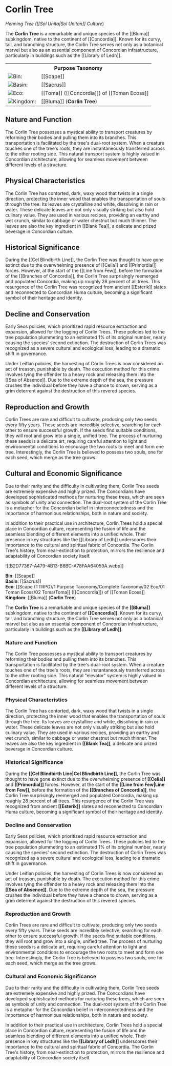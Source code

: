 <!-- wiki-header-section:start -->
# Corlin Tree
_Henning Tree ([[Sol Unita|Sol Unitan]] Culture_)

The **Corlin Tree** is a remarkable and unique species of the [[Bluma]] subkingdom, native to the continent of [[Concordia]]. Known for its curvy, tall, and branching structure, the Corlin Tree serves not only as a botanical marvel but also as an essential component of Concordian infrastructure, particularly in buildings such as the [[Library of Ledh]].
<!-- wiki-header-section:end -->

<!-- taxonomy-table-section:start -->
<div class="taxonomy-table">
  <table>
    <tr>
      <th colspan="3">Purpose Taxonomy</th>
    </tr>
    <tr>
      <td class="taxon-label"><img src="svg/bin.svg" class="taxon-icon">Bin:</td>
      <td class="taxon-content" colspan="2">[[Scape]]</td>
    </tr>
    <tr>
      <td class="taxon-label"><img src="svg/basin.svg" class="taxon-icon">Basin:</td>
      <td class="taxon-content" colspan="2">[[Sacrus]]</td>
    </tr>
    <tr>
      <td class="taxon-label"><img src="svg/eco.svg" class="taxon-icon">Eco:</td>
      <td class="taxon-content" colspan="2">[[Toma]] ([[Concordia]]) of [[Toman Ecoss]]</td>
    </tr>
    <tr>
      <td class="taxon-label"><img src="svg/kingdom.svg" class="taxon-icon">Kingdom:</td>
      <td class="taxon-content" colspan="2">[[Bluma]] (<strong>Corlin Tree</strong>)</td>
    </tr>
  </table>
</div>
<!-- taxonomy-table-section:end -->

## Nature and Function

The Corlin Tree possesses a mystical ability to transport creatures by reforming their bodies and pulling them into its branches. This transportation is facilitated by the tree's dual-root system. When a creature touches one of the tree's roots, they are instantaneously transferred across to the other rooting side. This natural transport system is highly valued in Concordian architecture, allowing for seamless movement between different levels of a structure.

## Physical Characteristics

The Corlin Tree has contorted, dark, waxy wood that twists in a single direction, protecting the inner wood that enables the transportation of souls through the tree. Its leaves are crystalline and white, dissolving in rain or water. These delicate leaves are not only visually striking but also hold culinary value. They are used in various recipes, providing an earthy and wet crunch, similar to cabbage or water chestnut but much thinner. The leaves are also the key ingredient in [[Blank Tea]], a delicate and prized beverage in Concordian culture.

## Historical Significance

During the [[Cel Blindbirth Line]], the Corlin Tree was thought to have gone extinct due to the overwhelming presence of [[Celia]] and [[Primordial]] forces. However, at the start of the [[Line from Few]], before the formation of the [[Branches of Concordia]], the Corlin Tree surprisingly reemerged and populated Concordia, making up roughly 28 percent of all trees. This resurgence of the Corlin Tree was recognized from ancient [[Esterik]] slates and reconnected to Concordian Huma culture, becoming a significant symbol of their heritage and identity.

## Decline and Conservation

Early Seos policies, which prioritized rapid resource extraction and expansion, allowed for the logging of Corlin Trees. These policies led to the tree population plummeting to an estimated 1% of its original number, nearly causing the species' second extinction. The destruction of Corlin Trees was recognized as a severe cultural and ecological loss, leading to a dramatic shift in governance.

Under Leiflan policies, the harvesting of Corlin Trees is now considered an act of treason, punishable by death. The execution method for this crime involves tying the offender to a heavy rock and releasing them into the [[Sea of Absence]]. Due to the extreme depth of the sea, the pressure crushes the individual before they have a chance to drown, serving as a grim deterrent against the destruction of this revered species.

## Reproduction and Growth

Corlin Trees are rare and difficult to cultivate, producing only two seeds every fifty years. These seeds are incredibly selective, searching for each other to ensure successful growth. If the seeds find suitable conditions, they will root and grow into a single, unified tree. The process of nurturing these seeds is a delicate art, requiring careful attention to light and environmental conditions to encourage the two roots to meet and form one tree. Interestingly, the Corlin Tree is believed to possess two souls, one for each seed, which merge as the tree grows.

## Cultural and Economic Significance

Due to their rarity and the difficulty in cultivating them, Corlin Tree seeds are extremely expensive and highly prized. The Concordians have developed sophisticated methods for nurturing these trees, which are seen as symbols of unity and connection. The dual-root system of the Corlin Tree is a metaphor for the Concordian belief in interconnectedness and the importance of harmonious relationships, both in nature and society.

In addition to their practical use in architecture, Corlin Trees hold a special place in Concordian culture, representing the fusion of life and the seamless blending of different elements into a unified whole. Their presence in key structures like the [[Library of Ledh]] underscores their importance to the cultural and spiritual fabric of Concordia. The Corlin Tree's history, from near-extinction to protection, mirrors the resilience and adaptability of Concordian society itself.

<!-- not-for-live-publishing:start -->
<!-- obsidian-pull:start -->
![[B2D77367-A479-4B13-B6BC-A78FAA64059A.webp]]

**Bin**: [[Scape]]  
**Basin**: [[Sacrus]]  
**Eco**: [[Scape (TTRPG)/1 Purpose Taxonomy/Complete Taxonomy/02 Eco/01 Toman Ecoss/02 Toma/Toma]] ([[Concordia]]) of [[Toman Ecoss]]  
**Kingdom**: [[Bluma]] (**Corlin Tree**)

The **Corlin Tree** is a remarkable and unique species of the **[[Bluma]]** subkingdom, native to the continent of **[[Concordia]]**. Known for its curvy, tall, and branching structure, the Corlin Tree serves not only as a botanical marvel but also as an essential component of Concordian infrastructure, particularly in buildings such as the **[[Library of Ledh]]**.

### Nature and Function

The Corlin Tree possesses a mystical ability to transport creatures by reforming their bodies and pulling them into its branches. This transportation is facilitated by the tree's dual-root system. When a creature touches one of the tree's roots, they are instantaneously transferred across to the other rooting side. This natural "elevator" system is highly valued in Concordian architecture, allowing for seamless movement between different levels of a structure.

### Physical Characteristics

The Corlin Tree has contorted, dark, waxy wood that twists in a single direction, protecting the inner wood that enables the transportation of souls through the tree. Its leaves are crystalline and white, dissolving in rain or water. These delicate leaves are not only visually striking but also hold culinary value. They are used in various recipes, providing an earthy and wet crunch, similar to cabbage or water chestnut but much thinner. The leaves are also the key ingredient in **[[Blank Tea]]**, a delicate and prized beverage in Concordian culture.

### Historical Significance

During the **[[Cel Blindbirth Line|Cel Blindbirth Line]]**, the Corlin Tree was thought to have gone extinct due to the overwhelming presence of **[[Celia]]** and **[[Primordial]]** forces. However, at the start of the **[[Line from Few|Line from Few]]**, before the formation of the **[[Branches of Concordia]]**, the Corlin Tree surprisingly reemerged and populated Concordia, making up roughly 28 percent of all trees. This resurgence of the Corlin Tree was recognized from ancient **[[Esterik]]** slates and reconnected to Concordian Huma culture, becoming a significant symbol of their heritage and identity.

### Decline and Conservation

Early Seos policies, which prioritized rapid resource extraction and expansion, allowed for the logging of Corlin Trees. These policies led to the tree population plummeting to an estimated 1% of its original number, nearly causing the species' second extinction. The destruction of Corlin Trees was recognized as a severe cultural and ecological loss, leading to a dramatic shift in governance.

Under Leiflan policies, the harvesting of Corlin Trees is now considered an act of treason, punishable by death. The execution method for this crime involves tying the offender to a heavy rock and releasing them into the **[[Sea of Absence]]**. Due to the extreme depth of the sea, the pressure crushes the individual before they have a chance to drown, serving as a grim deterrent against the destruction of this revered species.

### Reproduction and Growth

Corlin Trees are rare and difficult to cultivate, producing only two seeds every fifty years. These seeds are incredibly selective, searching for each other to ensure successful growth. If the seeds find suitable conditions, they will root and grow into a single, unified tree. The process of nurturing these seeds is a delicate art, requiring careful attention to light and environmental conditions to encourage the two roots to meet and form one tree. Interestingly, the Corlin Tree is believed to possess two souls, one for each seed, which merge as the tree grows.

### Cultural and Economic Significance

Due to their rarity and the difficulty in cultivating them, Corlin Tree seeds are extremely expensive and highly prized. The Concordians have developed sophisticated methods for nurturing these trees, which are seen as symbols of unity and connection. The dual-root system of the Corlin Tree is a metaphor for the Concordian belief in interconnectedness and the importance of harmonious relationships, both in nature and society.

In addition to their practical use in architecture, Corlin Trees hold a special place in Concordian culture, representing the fusion of life and the seamless blending of different elements into a unified whole. Their presence in key structures like the **[[Library of Ledh]]** underscores their importance to the cultural and spiritual fabric of Concordia. The Corlin Tree's history, from near-extinction to protection, mirrors the resilience and adaptability of Concordian society itself.
<!-- obsidian-pull:end -->
<!-- not-for-live-publishing:end -->